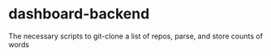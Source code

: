 # dashboard-backend
The necessary scripts to git-clone a list of repos, parse, and store counts of words
